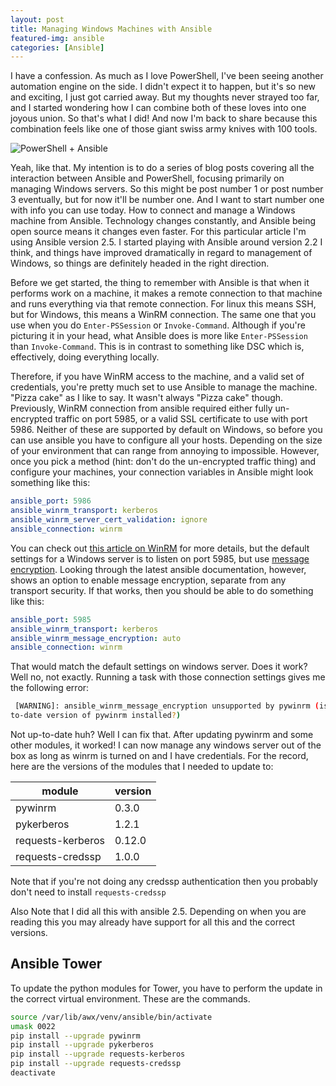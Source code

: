 ```yaml
---
layout: post
title: Managing Windows Machines with Ansible
featured-img: ansible
categories: [Ansible]
---
```

I have a confession.  As much as I love PowerShell, I've been seeing another automation engine on the side.  I didn't expect it to happen, but it's so new and exciting, I just got carried away.  But my thoughts never strayed too far, and I started wondering how I can combine both of these loves into one joyous union.  So that's what I did!  And now I'm back to share because this combination feels like one of those giant swiss army knives with 100 tools.

![PowerShell + Ansible](../assets/img/posts/AnsibleForWindows/Giant_Knife.jpg)

Yeah, like that.  My intention is to do a series of blog posts covering all the interaction between Ansible and PowerShell, focusing primarily on managing Windows servers.  So this might be post number 1 or post number 3 eventually, but for now it'll be number one.  And I want to start number one with info you can use today.  How to connect and manage a Windows machine from Ansible.  Technology changes constantly, and Ansible being open source means it changes even faster.  For this particular article I'm using Ansible version 2.5.  I started playing with Ansible around version 2.2 I think, and things have improved dramatically in regard to management of Windows, so things are definitely headed in the right direction.

Before we get started, the thing to remember with Ansible is that when it performs work on a machine, it makes a remote connection to that machine and runs everything via that remote connection.  For linux this means SSH, but for Windows, this means a WinRM connection.  The same one that you use when you do `Enter-PSSession` or `Invoke-Command`.  Although if you're picturing it in your head, what Ansible does is more like `Enter-PSSession` than `Invoke-Command`.  This is in contrast to something like DSC which is, effectively, doing everything locally.

Therefore, if you have WinRM access to the machine, and a valid set of credentials, you're pretty much set to use Ansible to manage the machine.  "Pizza cake" as I like to say.  It wasn't always "Pizza cake" though. Previously, WinRM connection from ansible required either fully un-encrypted traffic on port 5985, or a valid SSL certificate to use with port 5986. Neither of these are supported by default on Windows, so before you can use ansible you have to configure all your hosts. Depending on the size of your environment that can range from annoying to impossible. However, once you pick a method (hint: don't do the un-encrypted traffic thing) and configure your machines, your connection variables in Ansible might look something like this:

```yaml
ansible_port: 5986
ansible_winrm_transport: kerberos
ansible_winrm_server_cert_validation: ignore
ansible_connection: winrm
```

You can check out [this article on WinRM](/WinRM-listeners) for more details, but the default settings for a Windows server is to listen on port 5985, but use [message encryption](https://docs.microsoft.com/en-us/powershell/scripting/setup/winrmsecurity?view=powershell-6). Looking through the latest ansible documentation, however, shows an option to enable message encryption, separate from any transport security.  If that works, then you should be able to do something like this:

```yaml
ansible_port: 5985
ansible_winrm_transport: kerberos
ansible_winrm_message_encryption: auto
ansible_connection: winrm
```

That would match the default settings on windows server.  Does it work?  Well no, not exactly.  Running a task with those connection settings gives me the following error:

```bash
 [WARNING]: ansible_winrm_message_encryption unsupported by pywinrm (is an up-
to-date version of pywinrm installed?)
```

Not up-to-date huh?  Well I can fix that. After updating pywinrm and some other modules, it worked!  I can now manage any windows server out of the box as long as winrm is turned on and I have credentials.  For the record, here are the versions of the modules that I needed to update to:

| module | version |
---------|----------
pywinrm | 0.3.0
pykerberos | 1.2.1
requests-kerberos | 0.12.0
requests-credssp | 1.0.0

Note that if you're not doing any credssp authentication then you probably don't need to install `requests-credssp`

Also Note that I did all this with ansible 2.5.  Depending on when you are reading this you may already have support for all this and the correct versions.



## Ansible Tower

To update the python modules for Tower, you have to perform the update in the correct virtual environment.  These are the commands.

```bash
source /var/lib/awx/venv/ansible/bin/activate
umask 0022
pip install --upgrade pywinrm
pip install --upgrade pykerberos
pip install --upgrade requests-kerberos
pip install --upgrade requests-credssp
deactivate
```
